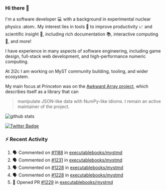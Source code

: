### Hi there 👋 

I'm a software developer 💻 with a background in experimental nuclear physics :atom:. My interest lies in tools :wrench: to improve productivity :chart_with_upwards_trend: and scientific insight :telescope:, including rich documentation 📚, interactive computing 🧮, and more! 

I have experience in many aspects of software engineering, including game design, full-stack web development, and high-performance numeric computing. 

At 2i2c I am working on MyST community building, tooling, and wider ecosystem. 

My main focus at Princeton was on the [Awkward Array project](awkward-array.org/), which describes itself as a library that can 
> manipulate JSON-like data with NumPy-like idioms. I remain an active maintainer of the project. 

![github stats](https://github-readme-stats.vercel.app/api?username=agoose77&show_icons=true&hide_rank=true&hide_title=true&bg_color=30,e76445,904e95&text_color=efe3ec&icon_color=efe3ec)
<!--
**agoose77/agoose77** is a ✨ _special_ ✨ repository because its `README.md` (this file) appears on your GitHub profile.

Here are some ideas to get you started:

- 🔭 I’m currently working on ...
- 🌱 I’m currently learning ...
- 👯 I’m looking to collaborate on ...
- 🤔 I’m looking for help with ...
- 💬 Ask me about ...
- 📫 How to reach me: ...
- 😄 Pronouns: ...
- ⚡ Fun fact: ...
-->

[![Twitter Badge](https://img.shields.io/twitter/follow/agoose77?style=flat-square&logo=Twitter&logoColor=white&color=cornflowerblue)](https://twitter.com/agoose77)

### :zap: Recent Activity

<!--START_SECTION:activity-->
1. 🗣 Commented on [#1188](https://github.com/executablebooks/mystmd/pull/1188#issuecomment-2128165923) in [executablebooks/mystmd](https://github.com/executablebooks/mystmd)
2. 🗣 Commented on [#1231](https://github.com/executablebooks/mystmd/issues/1231#issuecomment-2128157748) in [executablebooks/mystmd](https://github.com/executablebooks/mystmd)
3. 🗣 Commented on [#1228](https://github.com/executablebooks/mystmd/issues/1228#issuecomment-2128156682) in [executablebooks/mystmd](https://github.com/executablebooks/mystmd)
4. 🗣 Commented on [#1228](https://github.com/executablebooks/mystmd/issues/1228#issuecomment-2127763549) in [executablebooks/mystmd](https://github.com/executablebooks/mystmd)
5. 💪 Opened PR [#1229](https://github.com/executablebooks/mystmd/pull/1229) in [executablebooks/mystmd](https://github.com/executablebooks/mystmd)
<!--END_SECTION:activity-->
